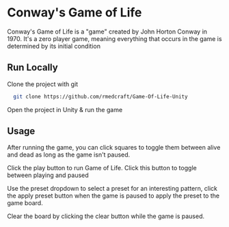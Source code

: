 # Conway's Game of Life

Conway's Game of Life is a "game" created by John Horton Conway in 1970. It's a zero player game, meaning everything that occurs in the game is determined by its initial condition

## Run Locally

Clone the project with git

```bash
  git clone https://github.com/rmedcraft/Game-Of-Life-Unity
```

Open the project in Unity & run the game

## Usage

After running the game, you can click squares to toggle them between alive and dead as long as the game isn't paused.

Click the play button to run Game of Life. Click this button to toggle between playing and paused

Use the preset dropdown to select a preset for an interesting pattern, click the apply preset button when the game is paused to apply the preset to the game board.

Clear the board by clicking the clear button while the game is paused.
